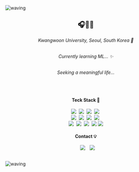 ![waving](https://capsule-render.vercel.app/api?type=waving&height=220&text=Chaerim's%20GitHub🌌ㅤ&fontAlign=65&fontAlignY=40&color=gradient&desc=%20developer&descSize=20&descAlign=78&descAlignY=60)
<div align=center>
<h2> 🎧🎲🎱 </h2>

<h6>Kwangwoon University, Seoul, South Korea 🛫 </h6>
<h6>Currently learning ML... ✨</h6>
<h6>Seeking a meaningful life...</h6>
 <br>
<h4 align="center">Teck Stack 🔧</h4>
<p align="center">
 <img src="https://img.shields.io/badge/Markdown-000000?style=flat&logo=Markdown&logoColor=white"/></a>&nbsp
<img src="https://img.shields.io/badge/Notion-000000?style=flat&logo=Notion&logoColor=white"/></a>&nbsp
<img src="https://img.shields.io/badge/Git-blue?style=flat&logo=Git&logoColor=F05032"/></a>&nbsp
<img src="https://img.shields.io/badge/GitHub-gray?style=flat&logo=GitHub&logoColor=black"/></a>&nbsp<br>
<img src="https://img.shields.io/badge/AWS-FF9900?style=flat&logo=amazonaws&logoColor=232F3E"/></a>&nbsp
<img src="https://img.shields.io/badge/Python-white?style=flat&logo=Python&logoColor=3776AB"/></a>&nbsp
<img src="https://img.shields.io/badge/Numpy-013243?style=flat&logo=Numpy&logoColor=white"/></a>&nbsp
<img src="https://img.shields.io/badge/TensorFlow-FF6F00?style=flat&logo=TensorFlow&logoColor=white"/></a>&nbsp<br>
<img src="https://img.shields.io/badge/styled-components-DB7093?style=flat&logo=styledcomponents&logoColor=white"/></a>&nbsp
<img src="https://img.shields.io/badge/html5-E34F26?style=flat&logo=html5&logoColor=white"/></a>&nbsp
<img src="https://img.shields.io/badge/css3-1572B6?style=flat&logo=css3&logoColor=white"/></a>&nbsp
<img src="https://img.shields.io/badge/javascript-F7DF1E?style=flat&logo=javascript&logoColor=white">
<img src="https://img.shields.io/badge/React-61DAFB?style=flat&logo=React&logoWidth=20&logoColor=white"/><br>
</p>
<h4 align="center">Contact 💡</h3>
<p align="center">
<a href="https://www.instagram.com/perarduaadastra__/">
<img src="https://img.shields.io/badge/perarduaadastra__-E4405F?style=flat&logo=Instagram&logoColor=FFFFFF&link=https://www.instagram.com/perarduaadastra__/"
style="height : auto; margin-left : 10px; margin-right : 10px;"/></a>
<a href="mailto:dasapcr@kw.ac.kr">
 <img src="https://img.shields.io/badge/dasapcr@kw.ac.kr-78222D?style=flat&logo=Gmail&logoColor=white&link=dasapcr@kw.ac.kr"/></a><br>

 <br>
 


</div>

![waving](https://capsule-render.vercel.app/api?type=waving&height=100&color=gradient&section=footer)
